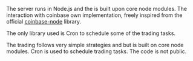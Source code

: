 The server runs in Node.js and the is built upon core node modules. The interaction with coinbase own implementation, freely inspired from the official [coinbase-node](https://github.com/coinbase/coinbase-node) library.

The only library used is Cron to schedule some of the trading tasks.

The trading follows very simple strategies and but is built on core node modules. Cron is used to schedule trading tasks. The code is not public.
